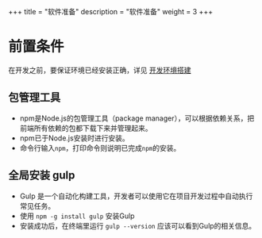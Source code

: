+++
title = "软件准备"
description = "软件准备"
weight = 3
+++

# 前置条件

在开发之前，要保证环境已经安装正确，详见 [开发环境搭建](../)

## 包管理工具

* npm是Node.js的包管理工具（package manager），可以根据依赖关系，把前端所有依赖的包都下载下来并管理起来。
* npm已于Node.js安装时进行安装。
* 命令行输入`npm`，打印命令则说明已完成`npm`的安装。

## 全局安装 gulp

* Gulp 是一个自动化构建工具，开发者可以使用它在项目开发过程中自动执行常见任务。
* 使用 `npm -g install gulp` 安装Gulp
* 安装成功后，在终端里运行 `gulp --version` 应该可以看到Gulp的相关信息。
